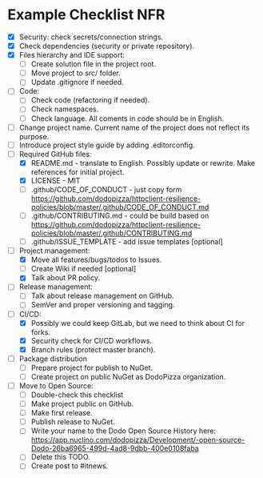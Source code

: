 # Example Checklist NFR

- [x] Security: check secrets/connection strings.
- [x] Check dependencies (security or private repository).
- [x] Files hierarchy and IDE support:
  - [ ] Create solution file in the project root.
  - [ ] Move project to src/ folder.
  - [ ] Update .gitignore if needed.
- [ ] Code:
  - [ ] Check code (refactoring if needed).
  - [ ] Check namespaces.
  - [ ] Check language. All coments in code should be in English.
- [ ] Change project name. Current name of the project does not reflect its purpose.
- [ ] Introduce project style guide by adding .editorconfig.
- [ ] Required GitHub files:
  - [x] README.md - translate to English. Possibly update or rewrite. Make references for initial project.
  - [x] LICENSE - MIT
  - [ ] .github/CODE_OF_CONDUCT - just copy form <https://github.com/dodopizza/httpclient-resilience-policies/blob/master/.github/CODE_OF_CONDUCT.md>
  - [ ] .github/CONTRIBUTING.md - could be build based on <https://github.com/dodopizza/httpclient-resilience-policies/blob/master/.github/CONTRIBUTING.md>
  - [ ] .github/ISSUE_TEMPLATE - add issue templates [optional]
- [ ] Project management:
  - [x] Move all features/bugs/todos to Issues.
  - [ ] Create Wiki if needed [optional]
  - [x] Talk about PR policy.
- [ ] Release management:
  - [ ] Talk about release management on GitHub.
  - [ ] SemVer and proper versioning and tagging.
- [ ] CI/CD:
  - [x] Possibly we could keep GitLab, but we need to think about CI for forks.
  - [x] Security check for CI/CD workflows.
  - [x] Branch rules (protect master branch).
- [ ] Package distribution
  - [ ] Prepare project for publish to NuGet.
  - [ ] Create project on public NuGet as DodoPizza organization.
- [ ] Move to Open Source:
  - [ ] Double-check this checklist
  - [ ] Make project public on GitHub.
  - [ ] Make first release.
  - [ ] Publish release to NuGet.
  - [ ] Write your name to the Dodo Open Source History here: <https://app.nuclino.com/dodopizza/Development/-open-source-Dodo-26ba6965-499d-4ad8-9dbb-400e0108faba>
  - [ ] Delete this TODO.
  - [ ] Create post to #itnews.